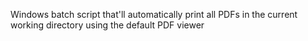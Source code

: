 Windows batch script that'll automatically print all PDFs in the current working directory using the default PDF viewer
